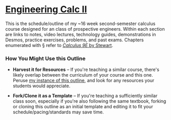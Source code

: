 # [Engineering Calc II](https://org.coloradomesa.edu/~mapierce2/136/)

This is the schedule/outline of my ~16 week second-semester calculus course
designed for an class of prospective engineers.
Within each section are links to notes, video lectures, 
technology guides, demonstrations in Desmos,
practice exercises, problems, and past exams.
Chapters enumerated with § refer to
[*Calculus 9E* by Stewart](https://www.stewartcalculus.com).

### How You Might Use this Outline

  - **Harvest it for Resources** – 
If you're teaching a similar course,
there's likely overlap between the curriculum of your course and this one.
Peruse [my instance of this outline](https://org.coloradomesa.edu/~mapierce2/136/),
and look for any resources your students would appreciate.

  - **Fork/Clone it as a Template** – 
If you're teaching a sufficiently similar class soon, 
especially if you're also following the same textbook,
forking or cloning this outline as an initial template 
and editing it to fit your schedule/pacing/standards may save time.

